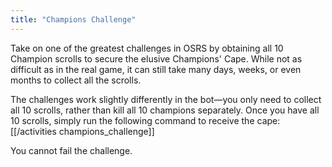 ```yaml
---
title: "Champions Challenge"
---
```


Take on one of the greatest challenges in OSRS by obtaining all 10 Champion scrolls to secure the elusive Champions' Cape. While not as difficult as in the real game, it can still take many days, weeks, or even months to collect all the scrolls.

The challenges work slightly differently in the bot—you only need to collect all 10 scrolls, rather than kill all 10 champions separately. Once you have all 10 scrolls, simply run the following command to receive the cape:  
[[/activities champions_challenge]]

You cannot fail the challenge.
